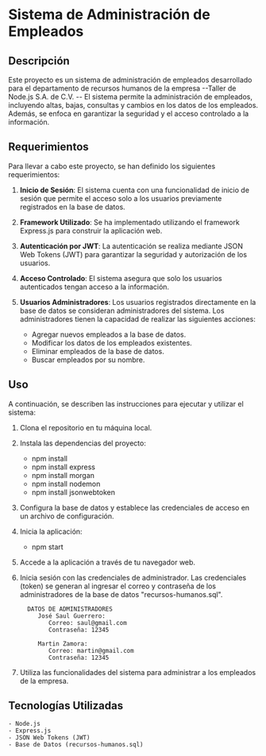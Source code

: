 # Sistema de Administración de Empleados

## Descripción
Este proyecto es un sistema de administración de empleados desarrollado para el departamento de recursos humanos de la empresa --Taller de Node.js S.A. de C.V. -- El sistema permite la administración de empleados, incluyendo altas, bajas, consultas y cambios en los datos de los empleados. Además, se enfoca en garantizar la seguridad y el acceso controlado a la información.



## Requerimientos
Para llevar a cabo este proyecto, se han definido los siguientes requerimientos:

1. **Inicio de Sesión**: El sistema cuenta con una funcionalidad de inicio de sesión que permite el acceso solo a los usuarios previamente registrados en la base de datos.

2. **Framework Utilizado**: Se ha implementado utilizando el framework Express.js para construir la aplicación web.

3. **Autenticación por JWT**: La autenticación se realiza mediante JSON Web Tokens (JWT) para garantizar la seguridad y autorización de los usuarios.

4. **Acceso Controlado**: El sistema asegura que solo los usuarios autenticados tengan acceso a la información.

5. **Usuarios Administradores**: Los usuarios registrados directamente en la base de datos se consideran administradores del sistema. Los administradores tienen la capacidad de realizar las siguientes acciones:

   - Agregar nuevos empleados a la base de datos.
   - Modificar los datos de los empleados existentes.
   - Eliminar empleados de la base de datos.
   - Buscar empleados por su nombre.

## Uso ##
A continuación, se describen las instrucciones para ejecutar y utilizar el sistema:

1. Clona el repositorio en tu máquina local.

2. Instala las dependencias del proyecto:
    - npm install
    - npm install express
    - npm install morgan
    - npm install nodemon
    - npm install jsonwebtoken

3. Configura la base de datos y establece las credenciales de acceso en un archivo de configuración.

4. Inicia la aplicación:
    - npm start

5. Accede a la aplicación a través de tu navegador web.

6. Inicia sesión con las credenciales de administrador. Las credenciales (token) se generan al ingresar el correo y contraseña de los administradores de la base de datos "recursos-humanos.sql".

         DATOS DE ADMINISTRADORES
            José Saul Guerrero:
               Correo: saul@gmail.com
               Contraseña: 12345
            
            Martin Zamora:
               Correo: martin@gmail.com
               Contraseña: 12345



7. Utiliza las funcionalidades del sistema para administrar a los empleados de la empresa.

## Tecnologías Utilizadas
    - Node.js
    - Express.js
    - JSON Web Tokens (JWT)
    - Base de Datos (recursos-humanos.sql)










